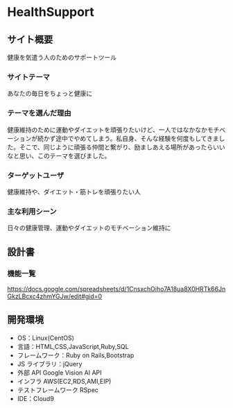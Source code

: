 # HealthSupport

## サイト概要

健康を気遣う人のためのサポートツール

### サイトテーマ

あなたの毎日をちょっと健康に

### テーマを選んだ理由

健康維持のために運動やダイエットを頑張りたいけど、一人ではなかなかモチベーションが続かず途中でやめてしまう。私自身、そんな経験を何度もしてきました。そこで、同じように頑張る仲間と繋がり、励ましあえる場所があったらいいなと思い、このテーマを選びました。

### ターゲットユーザ

健康維持や、ダイエット・筋トレを頑張りたい人

### 主な利用シーン

日々の健康管理、運動やダイエットのモチベーション維持に

## 設計書

### 機能一覧

https://docs.google.com/spreadsheets/d/1CnsxchOiho7A18ua8X0HRTk66JnGkzLBcxc4zhmYGJw/edit#gid=0

## 開発環境

- OS：Linux(CentOS)
- 言語：HTML,CSS,JavaScript,Ruby,SQL
- フレームワーク：Ruby on Rails,Bootstrap
- JS ライブラリ：jQuery
- 外部 API Google Vision AI API
- インフラ AWS(EC2,RDS,AMI,EIP)
- テストフレームワーク RSpec
- IDE：Cloud9

